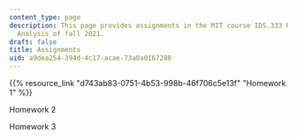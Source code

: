 ```yaml
---
content_type: page
description: This page provides assignments in the MIT course IDS.333 Risk and Decision
  Analysis of fall 2021.
draft: false
title: Assignments
uid: a9dea254-394d-4c17-acae-73a0a0167280
---
```

{{% resource_link "d743ab83-0751-4b53-998b-46f706c5e13f" "Homework 1" %}}

Homework 2

Homework 3